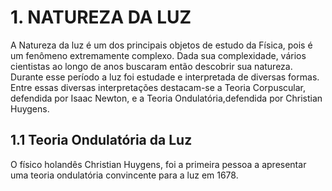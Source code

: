  # 1. NATUREZA DA LUZ
A Natureza da luz é um dos principais objetos de estudo da Física, pois é um fenômeno extremamente complexo. Dada sua complexidade, vários cientistas ao longo de anos buscaram então descobrir sua natureza. Durante esse período a luz foi estudade e interpretada de diversas formas. Entre essas diversas interpretações destacam-se a Teoria Corpuscular, defendida por Isaac Newton, e a Teoria Ondulatória,defendida por Christian Huygens.
## 1.1 Teoria Ondulatória da Luz
O físico holandês Christian Huygens, foi a primeira pessoa a apresentar uma teoria ondulatória convincente para a luz em 1678. 
